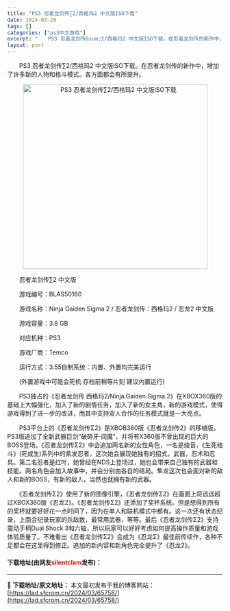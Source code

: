 ```yaml
---
title: "PS3 忍者龙剑传∑2/西格玛2 中文版ISO下载"
date: 2024-03-28
tags: []
categories: ["ps3中文游戏"]
excerpt: "　　PS3 忍者龙剑传&sum;2/西格玛2 中文版ISO下载。在忍者龙剑传的新作中，增加了许多新的人物和格斗模式。各方面都会有所提升。 　　忍者龙剑传&sum;2 中文版 　　游戏编号：BLAS50160 　　游戏名称：Ninja Gaiden Sigma 2 / 忍者龙剑传：西格玛2 / 忍龙2&hellip;"
layout: post
---
```


 <p>　　PS3 忍者龙剑传&sum;2/西格玛2 中文版ISO下载。在忍者龙剑传的新作中，增加了许多新的人物和格斗模式。各方面都会有所提升。</p> <p align="center"><img align="" border="0" src="https://lad.sfcrom.cn/wp-content/uploads/2024/03/20240328_66050ed9e9782.jpg" width="431" alt="PS3 忍者龙剑传∑2/西格玛2 中文版ISO下载" /></p> <p>　　忍者龙剑传&sum;2 中文版</p> <p>　　游戏编号：BLAS50160</p> <p>　　游戏名称：Ninja Gaiden Sigma 2 / 忍者龙剑传：西格玛2 / 忍龙2 中文版</p> <p>　　游戏容量：3.8 GB</p> <p>　　对应机种：PS3</p> <p>　　游戏厂商：Temco</p> <p>　　运行方式：3.55自制系统：内置、外置均完美运行</p> <p>　　(外置游戏中可能会死机 存档前稍等片刻 建议内置运行)</p> <p>　　PS3独占的《忍者龙剑传 西格玛2/Ninja.Gaiden.Sigma.2》在XBOX360版的基础上大幅强化，加入了新的剧情任务，加入了新的女主角，新的游戏模式，使得游戏得到了进一步的改进，而其中支持双人合作的任务模式就是一大亮点。</p> <p>　　PS3平台上的《忍者龙剑传&Sigma;2》是XBOB360版《忍者龙剑传2》的移植版，PS3版追加了全新武器巨剑&ldquo;破砕牙&middot;阎魔&rdquo;，并将有X360版不曾出现的巨大的BOSS登场。《忍者龙剑传&Sigma;2》中会追加两名新的女性角色，一名是绫音，《生死格斗》(死或生)系列中的紫发忍者，这次她会展现她独有的招式，武器，忍术和忍具。第二名忍者是红叶，她曾经在NDS上登场过，她也会带来自己独有的武器和技能。两名角色会加入故事中，并会分别由各自的结局。隼龙这次也会面对新的敌人和新的BOSS，有新的敌人，当然也就拥有新的武器。</p> <p>　　《忍者龙剑传&Sigma;2》使用了新的图像引擎，《忍者龙剑传&Sigma;2》在画面上将远远超过XBOX360版《忍龙2》。《忍者龙剑传&Sigma;2》还添加了奖杯系统。但是想得到所有的奖杯就要好好花一点时间了，因为在单人和联机模式中都有。这一次还有状态纪录，上面会纪录玩家的杀敌数，最常用武器，等等。最后《忍者龙剑传&Sigma;2》支持震动手柄Dual Shock 3和六轴，所以玩家可以好好考虑如何提高操作质量和游戏体验质量了。不难看出《忍者龙剑传&Sigma;2》会成为《忍龙&Sigma;》最佳前传续作，各种不足都会在这里得到修正。追加的新内容和新角色完全提升了《忍龙2》。</p> <p><h4>下载地址(由网友<font color="red">silentclam</font>发布)：</h4></p> 

---
📖 **下载地址/原文地址：** 本文最初发布于我的博客网站：[https://lad.sfcrom.cn/2024/03/65758/](https://lad.sfcrom.cn/2024/03/65758/)
